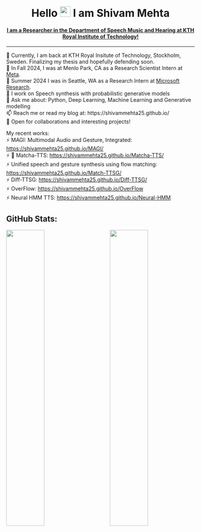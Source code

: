 <!--
**shivammehta25/shivammehta25** is a ✨ _special_ ✨ repository because its `README.md` (this file) appears on your GitHub profile.

Here are some ideas to get you started:

- 🔭 I’m currently working on ...
- 🌱 I’m currently learning ...
- 👯 I’m looking to collaborate on ...
- 🤔 I’m looking for help with ...
- 💬 Ask me about ...
- 📫 How to reach me: ...
- 😄 Pronouns: ...
- ⚡ Fun fact: ...
-->


<h1 align="center">Hello <img src="https://media.giphy.com/media/hvRJCLFzcasrR4ia7z/giphy.gif" width="28"> I am Shivam Mehta</h1>

<h4 align="center"> <a href="https://www.kth.se/profile/smehta/">I am a Researcher in the Department of Speech Music and Hearing at KTH Royal Institute of Technology! </a></h4> 
<hr>
<p>
🎯 Currently, I am back at KTH Royal Insitute of Technology, Stockholm, Sweden. Finalizing my thesis and hopefully defending soon. <br/>
🎯 In Fall 2024, I was at Menlo Park, CA as a Research Scientist Intern at <a href="https://ai.meta.com/research/">Meta</a>. <br/>
🎯 Summer 2024 I was in Seattle, WA as a Research Intern at <a href="https://www.microsoft.com/en-us/research/">Microsoft Research</a>. <br/>
🔭 I work on Speech synthesis with probabilistic generative models <br/> 
💬 Ask me about: Python, Deep Learning, Machine Learning and Generative modelling   <br/>
📫 Reach me or read my blog at: https://shivammehta25.github.io/ <br/>
💬 Open for collaborations and interesting projects!
</p>

My recent works: <br>
⚡ MAGI: Multimodal Audio and Gesture, Integrated: https://shivammehta25.github.io/MAGI/ <br>
⚡ 🍵 Matcha-TTS: https://shivammehta25.github.io/Matcha-TTS/ <br>
⚡ Unified speech and gesture synthesis using flow matching: https://shivammehta25.github.io/Match-TTSG/ <br>
⚡ Diff-TTSG: https://shivammehta25.github.io/Diff-TTSG/ <br>
⚡ OverFlow: https://shivammehta25.github.io/OverFlow <br>
⚡ Neural HMM TTS: https://shivammehta25.github.io/Neural-HMM <br>


## GitHub Stats:

<img  src="https://github-readme-stats.vercel.app/api?username=shivammehta25&show_icons=true&hide_border=true&theme=tokyonight" width="45%" align="right" >

<img  src="https://github-readme-streak-stats.herokuapp.com/?user=shivammehta25&hide_border=true&theme=tokyonight" width="45%" >
<br />
